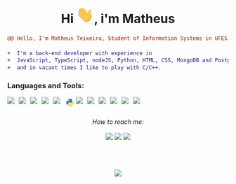 <h1 align="center">Hi <img src="https://raw.githubusercontent.com/ABSphreak/ABSphreak/master/gifs/Hi.gif" width="40px" />, i'm Matheus</h1>

```diff
@@ Hello, I'm Matheus Teixeira, Student of Information Systems in UFES. @@

+  I'm a back-end developer with experience in
+  JavaScript, TypeScript, nodeJS, Python, HTML, CSS, MongoDB and PostgreSQL .
+  and in vacant times I like to play with C/C++.
```
### Languages and Tools:
<img align="left" width="26px" src="https://raw.githubusercontent.com/hussainweb/hussainweb/main/icons/javascript.png" />
<img align="left" width="26px" src="https://raw.githubusercontent.com/hussainweb/hussainweb/main/icons/typescript.png" />
<img align="left" width="26px" src="https://camo.githubusercontent.com/48c9507b62d83559dc3aef4f3951293b15ab2f5fa1029bdf6ec42f9fa062e775/68747470733a2f2f70726f66696c696e61746f722e7269736861762e6465762f736b696c6c732d6173736574732f6e6f64656a732d6f726967696e616c2d776f72646d61726b2e737667" />
<img align="left" width="26px" src="https://raw.githubusercontent.com/isocpp/logos/master/cpp_logo.png" />
<img align="left" width="26px" src="https://www.pngkit.com/png/full/101-1010012_c-programming-icon-c-programming-language-logo.png" />
<img align="left" width="26px" src="https://raw.githubusercontent.com/github/explore/80688e429a7d4ef2fca1e82350fe8e3517d3494d/topics/python/python.png" />
<img align="left" width="26px" src="https://upload.wikimedia.org/wikipedia/commons/thumb/3/35/Tux.svg/1200px-Tux.svg.png" />
<img align="left" width="26px" src="https://cdn.iconscout.com/icon/free/png-256/postgresql-11-1175122.png" />
<img align="left" width="26px" src="https://static.viget.com/_284x284_crop_center-center_none/mongo-logo.png?mtime=20200729151614&focal=none&tmtime=20200729151719" />
<img align="left" width="26px" src="https://www.docker.com/sites/default/files/d8/2019-07/Moby-logo.png" />
<img align="left" width="26px" src="https://img.icons8.com/color/452/firebase.png" />
<img align="left" width="26px" src="https://appmasters.io/static/google-cloud-platform-logo-1548cb88200dbc04ca79a2447a0db447.png" />

<br><br>

<p align="center">
   <i>How to reach me:</i>
   <br>
<br>
<a target="_blank" href="https://www.linkedin.com/in/matheus-t-0a914b181"><img src="https://img.shields.io/badge/-LinkedIn-0077B5?style=for-the-badge&logo=Linkedin&logoColor=white"></img></a>
<a target="_blank" href="mailto:matheusteixeiradossantoss@gmail.com"><img src="https://img.shields.io/badge/-Gmail-D14836?style=for-the-badge&logo=Gmail&logoColor=white"></img></a>
<a target="_blank" href="https://twitter.com/Matthelstan"><img src="https://img.shields.io/badge/-Twitter-1DA1F2?style=for-the-badge&logo=Twitter&logoColor=white"></img></a>
<br>

<br/><br/>

<p align="center">
  <img align="center" src="https://github-readme-stats.vercel.app/api/top-langs/?username=matthaw&layout=compact&theme=gotham" />
</p>
